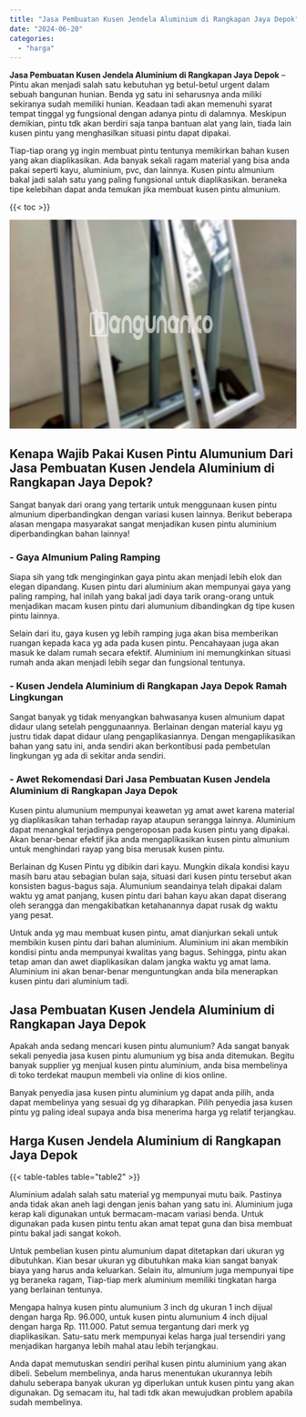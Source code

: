```yaml
---
title: "Jasa Pembuatan Kusen Jendela Aluminium di Rangkapan Jaya Depok"
date: "2024-06-20"
categories: 
  - "harga"
---
```


**Jasa Pembuatan Kusen Jendela Aluminium di Rangkapan Jaya Depok** – Pintu akan menjadi salah satu kebutuhan yg betul-betul urgent dalam sebuah bangunan hunian. Benda yg satu ini seharusnya anda miliki sekiranya sudah memiliki hunian. Keadaan tadi akan memenuhi syarat tempat tinggal yg fungsional dengan adanya pintu di dalamnya. Meskipun demikian, pintu tdk akan berdiri saja tanpa bantuan alat yang lain, tiada lain kusen pintu yang menghasilkan situasi pintu dapat dipakai.

Tiap-tiap orang yg ingin membuat pintu tentunya memikirkan bahan kusen yang akan diaplikasikan. Ada banyak sekali ragam material yang bisa anda pakai seperti kayu, aluminium, pvc, dan lainnya. Kusen pintu almunium bakal jadi salah satu yang paling fungsional untuk diaplikasikan. beraneka tipe kelebihan dapat anda temukan jika membuat kusen pintu almunium.

{{< toc >}}

![Jasa Pembuatan Kusen Jendela Aluminium di Rangkapan Jaya Depok](/images/harga-kusen-jendela-alumunium-22.png)

## Kenapa Wajib Pakai Kusen Pintu Alumunium Dari Jasa Pembuatan Kusen Jendela Aluminium di Rangkapan Jaya Depok?

Sangat banyak dari orang yang tertarik untuk menggunaan kusen pintu almunium diperbandingkan dengan variasi kusen lainnya. Berikut beberapa alasan mengapa masyarakat sangat menjadikan kusen pintu aluminium diperbandingkan bahan lainnya!

### \- Gaya Almunium Paling Ramping

Siapa sih yang tdk menginginkan gaya pintu akan menjadi lebih elok dan elegan dipandang. Kusen pintu dari aluminium akan mempunyai gaya yang paling ramping, hal inilah yang bakal jadi daya tarik orang-orang untuk menjadikan macam kusen pintu dari alumunium dibandingkan dg tipe kusen pintu lainnya.

Selain dari itu, gaya kusen yg lebih ramping juga akan bisa memberikan ruangan kepada kaca yg ada pada kusen pintu. Pencahayaan juga akan masuk ke dalam rumah secara efektif. Aluminium ini memungkinkan situasi rumah anda akan menjadi lebih segar dan fungsional tentunya.

### \- Kusen Jendela Aluminium di Rangkapan Jaya Depok Ramah Lingkungan

Sangat banyak yg tidak menyangkan bahwasanya kusen almunium dapat didaur ulang setelah penggunaannya. Berlainan dengan material kayu yg justru tidak dapat didaur ulang pengaplikasiannya. Dengan mengaplikasikan bahan yang satu ini, anda sendiri akan berkontibusi pada pembetulan lingkungan yg ada di sekitar anda sendiri.

### \- Awet Rekomendasi Dari Jasa Pembuatan Kusen Jendela Aluminium di Rangkapan Jaya Depok

Kusen pintu alumunium mempunyai keawetan yg amat awet karena material yg diaplikasikan tahan terhadap rayap ataupun serangga lainnya. Aluminium dapat menangkal terjadinya pengeroposan pada kusen pintu yang dipakai. Akan benar-benar efektif jika anda mengaplikasikan kusen pintu almunium untuk menghindari rayap yang bisa merusak kusen pintu.

Berlainan dg Kusen Pintu yg dibikin dari kayu. Mungkin dikala kondisi kayu masih baru atau sebagian bulan saja, situasi dari kusen pintu tersebut akan konsisten bagus-bagus saja. Alumunium seandainya telah dipakai dalam waktu yg amat panjang, kusen pintu dari bahan kayu akan dapat diserang oleh serangga dan mengakibatkan ketahanannya dapat rusak dg waktu yang pesat.

Untuk anda yg mau membuat kusen pintu, amat dianjurkan sekali untuk membikin kusen pintu dari bahan aluminium. Aluminium ini akan membikin kondisi pintu anda mempunyai kwalitas yang bagus. Sehingga, pintu akan tetap aman dan awet diaplikasikan dalam jangka waktu yg amat lama. Aluminium ini akan benar-benar menguntungkan anda bila menerapkan kusen pintu dari aluminium tadi.

## Jasa Pembuatan Kusen Jendela Aluminium di Rangkapan Jaya Depok

Apakah anda sedang mencari kusen pintu alumunium? Ada sangat banyak sekali penyedia jasa kusen pintu alumunium yg bisa anda ditemukan. Begitu banyak supplier yg menjual kusen pintu aluminium, anda bisa membelinya di toko terdekat maupun membeli via online di kios online.

Banyak penyedia jasa kusen pintu aluminium yg dapat anda pilih, anda dapat membelinya yang sesuai dg yg diharapkan. Pilih penyedia jasa kusen pintu yg paling ideal supaya anda bisa menerima harga yg relatif terjangkau.

## Harga Kusen Jendela Aluminium di Rangkapan Jaya Depok

{{< table-tables table="table2" >}}

Aluminium adalah salah satu material yg mempunyai mutu baik. Pastinya anda tidak akan aneh lagi dengan jenis bahan yang satu ini. Aluminium juga kerap kali digunakan untuk bermacam-macam variasi benda. Untuk digunakan pada kusen pintu tentu akan amat tepat guna dan bisa membuat pintu bakal jadi sangat kokoh.

Untuk pembelian kusen pintu alumunium dapat ditetapkan dari ukuran yg dibutuhkan. Kian besar ukuran yg dibutuhkan maka kian sangat banyak biaya yang harus anda keluarkan. Selain itu, almunium juga mempunyai tipe yg beraneka ragam, Tiap-tiap merk aluminium memiliki tingkatan harga yang berlainan tentunya.

Mengapa halnya kusen pintu alumunium 3 inch dg ukuran 1 inch dijual dengan harga Rp. 96.000, untuk kusen pintu alumunium 4 inch dijual dengan harga Rp. 111.000. Patut semua tergantung dari merk yg diaplikasikan. Satu-satu merk mempunyai kelas harga jual tersendiri yang menjadikan harganya lebih mahal atau lebih terjangkau.

Anda dapat memutuskan sendiri perihal kusen pintu aluminium yang akan dibeli. Sebelum membelinya, anda harus menentukan ukurannya lebih dahulu seberapa banyak ukuran yg diperlukan untuk kusen pintu yang akan digunakan. Dg semacam itu, hal tadi tdk akan mewujudkan problem apabila sudah membelinya.
